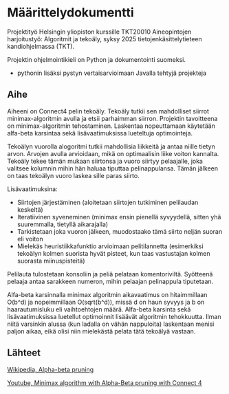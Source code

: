 # Määrittelydokumentti

Projektityö Helsingin yliopiston kurssille TKT20010 Aineopintojen harjoitustyö: Algoritmit ja tekoäly, syksy 2025 tietojenkäsittelytieteen kandiohjelmassa (TKT).

Projektin ohjelmointikieli on Python ja dokumentointi suomeksi.

- pythonin lisäksi pystyn vertaisarvioimaan Javalla tehtyjä projekteja

## Aihe

Aiheeni on Connect4 pelin tekoäly. Tekoäly tutkii sen mahdolliset siirrot minimax-algoritmin avulla ja etsii parhaimman siirron. Projektin tavoitteena on minimax-algoritmin tehostaminen. Laskentaa nopeuttamaan käytetään alfa-beta karsintaa sekä lisävaatimuksissa lueteltuja optimointeja.

Tekoälyn vuorolla alogoritmi tutkii mahdollisia liikkeitä ja antaa niille tietyn arvon. Arvojen avulla arvioidaan, mikä on optimaalisin liike voiton kannalta. Tekoäly tekee tämän mukaan siirtonsa ja vuoro siirtyy pelaajalle, joka valitsee kolumnin mihin hän haluaa tiputtaa pelinappulansa. Tämän jälkeen on taas tekoälyn vuoro laskea sille paras siirto.

Lisävaatimuksina:

- Siirtojen järjestäminen (aloitetaan siirtojen tutkiminen pelilaudan keskeltä)
- Iteratiivinen syveneminen (minimax ensin pienellä syvyydellä, sitten yhä suuremmalla, tietyllä aikarajalla)
- Tarkistetaan joka vuoron jälkeen, muodostaako tämä siirto neljän suoran eli voiton
- Mielekäs heuristiikkafunktio arvioimaan pelitilannetta (esimerkiksi tekoälyn kolmen suorista hyvät pisteet, kun taas vastustajan kolmen suorasta miinuspisteitä)

Pelilauta tulostetaan konsoliin ja peliä pelataan komentoriviltä. Syötteenä pelaaja antaa sarakkeen numeron, mihin pelaajan pelinappula tiputetaan.

Alfa-beta karsinnalla minimax algoritmin aikavaatimus on hitaimmillaan O(b^d) ja nopeimmillaan O(sqrt(b^d)), missä d on haun syvyys ja b on haarautumisluku eli vaihtoehtojen määrä. Alfa-beta karsinta sekä lisävaatimuksissa luetellut optimoinnit lisäävät algoritmin tehokkuutta. Ilman niitä varsinkin alussa (kun ladalla on vähän nappuloita) laskentaan menisi paljon aikaa, eikä olisi niin mielekästä pelata tätä tekoälyä vastaan.

## Lähteet

[Wikipedia, Alpha-beta pruning](https://en.wikipedia.org/wiki/Alpha%E2%80%93beta_pruning)

[Youtube, Minimax algorithm with Alpha-Beta pruning with Connect 4](https://www.youtube.com/watch?v=DV5d31z1xTI&list=WL&index=1&t=196s)
